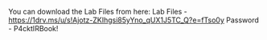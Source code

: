 You can download the Lab Files from here:
Lab Files - https://1drv.ms/u/s!Ajotz-ZKIhgsi85yYno_qUX1J5TC_Q?e=fTso0y
Password - P4cktIRBook!
